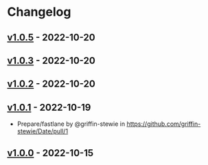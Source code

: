 # Changelog

## [v1.0.5](https://github.com/griffin-stewie/Date/compare/v1.0.4...v1.0.5) - 2022-10-20

## [v1.0.3](https://github.com/griffin-stewie/Date/compare/v1.0.2...v1.0.3) - 2022-10-20

## [v1.0.2](https://github.com/griffin-stewie/Date/compare/v1.0.1...v1.0.2) - 2022-10-20

## [v1.0.1](https://github.com/griffin-stewie/Date/compare/v1.0.0...v1.0.1) - 2022-10-19
- Prepare/fastlane by @griffin-stewie in https://github.com/griffin-stewie/Date/pull/1

## [v1.0.0](https://github.com/griffin-stewie/Date/commits/v1.0.0) - 2022-10-15
